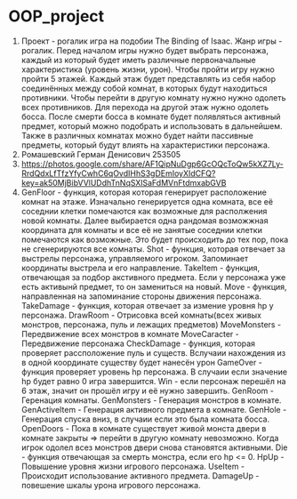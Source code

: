 # OOP_project
1) Проект - рогалик игра на подобии The Binding of Isaac. Жанр игры - рогалик. Перед началом игры нужно будет выбрать персонажа, каждый из который будет иметь различные первоначальные характеристика (уровень жизни, урон). Чтобы пройти игру нужно пройти 5 этажей. Каждый этаж будет представлять из себя набор соединённых между собой комнат, в которых будут находиться противники. Чтобы перейти в другую комнату нужно нужно одолеть всех противников. Для перехода на другой этаж нужно одолеть босса. После смерти босса в комнате будет полявляться активный предмет, который можно подобрать и использовать в дальнейшем. Также в различных комнатах можно будет найти пассивные предметы, который будут влиять на характеристики персонажа.
2) Ромашевский Герман Денисович 253505
3) https://photos.google.com/share/AF1QipNuDgp6GcOQcToQw5kXZ7Ly-RrdQdxLfTfzYfyCwhC6qOvdIHhS3gDEmIoyXIdCFQ?key=ak50MjBibVVlUDdhTnNqSXlSaFdMVnFtdmxabGVB
4) GenFloor - функция, которая которая генерирует расположение комнат на этаже. Изначально генерируется одна комната, все её соседнии клетки помечаются как возможные для располжения новой комнаты. Далее выбирается одна рандомая возможжная координата для комнаты и все её не занятые соседнии клетки помечаются как возможные. Это будет происходить до тех пор, пока не сгенерируются все комнаты.
   Shot -  функция, которая отвечает за выстрелы персонажа, управляемого игроком. Запоминает координаты выстрела и его направление.
   TakeItem - функция, отвечающая за подбор акстивного предмета. Если у персонажа уже есть активынй предмет, то он замениться на новый.
   Move - функция, направленная на запоминание стороны движения персонажа.
   TakeDamage - функция, которая отвечает за измение уровня hp у персонажа.
   DrawRoom - Отрисовка всей комнаты(всех живых монстров, персонажа, пуль и лежащих предметов)
   MoveMonsters - Передвижение всех монстров в комнате
   MoveCaracter - Передвижение персонажа
   CheckDamage - функция, которая проверяет рассположение пуль и существ. Вслучаии нахождения из в одной координате существу будет нанесён урон
   GameOver - функция проверяет уровень hp персонажа. В случаии если значение hp будет равно 0 игра завершится.
   Win - если персонаж перешёл на 6 этаж, значит он прошёл игру и её нужно завершить.
   GenRoom - Геренация комнаты.
   GenMonsters - Генерация монстров в комнате.
   GenActiveItem - Генерация активного предмета в комнате.
   GenHole - Генерация спуска вниз, в случаии если это была комната босса.
   OpenDoors - Пока в комнате существует живой монста двери в комнате закрыты => перейти в другую комнату невозможно. Когда игрок одолел всез монстров двери снова становятся активными.
   Die - функция отвечающая за смерть монстра, если его hp <= 0.
   HpUp - Повышение уровня жизни игрового персонажа.
   UseItem - Происходит использование активного предмета.
   DamageUp - повешение шкалы урона игрового персонажа.
   
   
